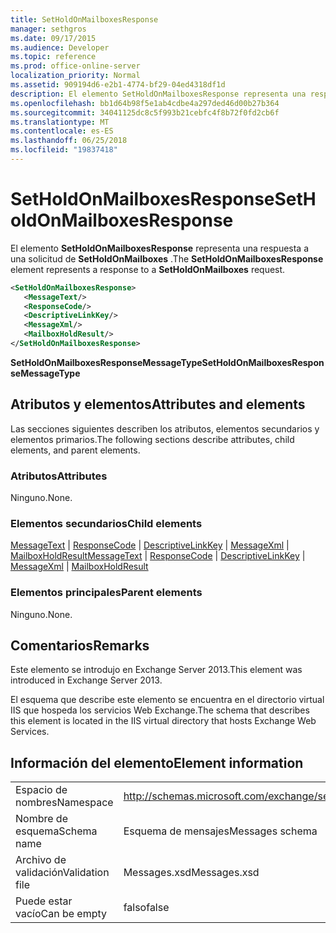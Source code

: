 ```yaml
---
title: SetHoldOnMailboxesResponse
manager: sethgros
ms.date: 09/17/2015
ms.audience: Developer
ms.topic: reference
ms.prod: office-online-server
localization_priority: Normal
ms.assetid: 909194d6-e2b1-4774-bf29-04ed4318df1d
description: El elemento SetHoldOnMailboxesResponse representa una respuesta a una solicitud de SetHoldOnMailboxes.
ms.openlocfilehash: bb1d64b98f5e1ab4cdbe4a297ded46d00b27b364
ms.sourcegitcommit: 34041125dc8c5f993b21cebfc4f8b72f0fd2cb6f
ms.translationtype: MT
ms.contentlocale: es-ES
ms.lasthandoff: 06/25/2018
ms.locfileid: "19837418"
---
```

# <a name="setholdonmailboxesresponse"></a><span data-ttu-id="afeef-103">SetHoldOnMailboxesResponse</span><span class="sxs-lookup"><span data-stu-id="afeef-103">SetHoldOnMailboxesResponse</span></span>

<span data-ttu-id="afeef-104">El elemento **SetHoldOnMailboxesResponse** representa una respuesta a una solicitud de **SetHoldOnMailboxes** .</span><span class="sxs-lookup"><span data-stu-id="afeef-104">The **SetHoldOnMailboxesResponse** element represents a response to a **SetHoldOnMailboxes** request.</span></span> 
  
```XML
<SetHoldOnMailboxesResponse>
   <MessageText/>
   <ResponseCode/>
   <DescriptiveLinkKey/>
   <MessageXml/>
   <MailboxHoldResult/>
</SetHoldOnMailboxesResponse>
```

 <span data-ttu-id="afeef-105">**SetHoldOnMailboxesResponseMessageType**</span><span class="sxs-lookup"><span data-stu-id="afeef-105">**SetHoldOnMailboxesResponseMessageType**</span></span>
## <a name="attributes-and-elements"></a><span data-ttu-id="afeef-106">Atributos y elementos</span><span class="sxs-lookup"><span data-stu-id="afeef-106">Attributes and elements</span></span>

<span data-ttu-id="afeef-107">Las secciones siguientes describen los atributos, elementos secundarios y elementos primarios.</span><span class="sxs-lookup"><span data-stu-id="afeef-107">The following sections describe attributes, child elements, and parent elements.</span></span>
  
### <a name="attributes"></a><span data-ttu-id="afeef-108">Atributos</span><span class="sxs-lookup"><span data-stu-id="afeef-108">Attributes</span></span>

<span data-ttu-id="afeef-109">Ninguno.</span><span class="sxs-lookup"><span data-stu-id="afeef-109">None.</span></span>
  
### <a name="child-elements"></a><span data-ttu-id="afeef-110">Elementos secundarios</span><span class="sxs-lookup"><span data-stu-id="afeef-110">Child elements</span></span>

<span data-ttu-id="afeef-111">[MessageText](messagetext.md) | [ResponseCode](responsecode.md) | [DescriptiveLinkKey](descriptivelinkkey.md) | [MessageXml](messagexml.md) | [MailboxHoldResult](mailboxholdresult.md)</span><span class="sxs-lookup"><span data-stu-id="afeef-111">[MessageText](messagetext.md) | [ResponseCode](responsecode.md) | [DescriptiveLinkKey](descriptivelinkkey.md) | [MessageXml](messagexml.md) | [MailboxHoldResult](mailboxholdresult.md)</span></span>
  
### <a name="parent-elements"></a><span data-ttu-id="afeef-112">Elementos principales</span><span class="sxs-lookup"><span data-stu-id="afeef-112">Parent elements</span></span>

<span data-ttu-id="afeef-113">Ninguno.</span><span class="sxs-lookup"><span data-stu-id="afeef-113">None.</span></span>
  
## <a name="remarks"></a><span data-ttu-id="afeef-114">Comentarios</span><span class="sxs-lookup"><span data-stu-id="afeef-114">Remarks</span></span>

<span data-ttu-id="afeef-115">Este elemento se introdujo en Exchange Server 2013.</span><span class="sxs-lookup"><span data-stu-id="afeef-115">This element was introduced in Exchange Server 2013.</span></span>
  
<span data-ttu-id="afeef-116">El esquema que describe este elemento se encuentra en el directorio virtual IIS que hospeda los servicios Web Exchange.</span><span class="sxs-lookup"><span data-stu-id="afeef-116">The schema that describes this element is located in the IIS virtual directory that hosts Exchange Web Services.</span></span>
  
## <a name="element-information"></a><span data-ttu-id="afeef-117">Información del elemento</span><span class="sxs-lookup"><span data-stu-id="afeef-117">Element information</span></span>

|||
|:-----|:-----|
|<span data-ttu-id="afeef-118">Espacio de nombres</span><span class="sxs-lookup"><span data-stu-id="afeef-118">Namespace</span></span>  <br/> |http://schemas.microsoft.com/exchange/services/2006/messages  <br/> |
|<span data-ttu-id="afeef-119">Nombre de esquema</span><span class="sxs-lookup"><span data-stu-id="afeef-119">Schema name</span></span>  <br/> |<span data-ttu-id="afeef-120">Esquema de mensajes</span><span class="sxs-lookup"><span data-stu-id="afeef-120">Messages schema</span></span>  <br/> |
|<span data-ttu-id="afeef-121">Archivo de validación</span><span class="sxs-lookup"><span data-stu-id="afeef-121">Validation file</span></span>  <br/> |<span data-ttu-id="afeef-122">Messages.xsd</span><span class="sxs-lookup"><span data-stu-id="afeef-122">Messages.xsd</span></span>  <br/> |
|<span data-ttu-id="afeef-123">Puede estar vacío</span><span class="sxs-lookup"><span data-stu-id="afeef-123">Can be empty</span></span>  <br/> |<span data-ttu-id="afeef-124">falso</span><span class="sxs-lookup"><span data-stu-id="afeef-124">false</span></span>  <br/> |
   

